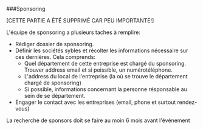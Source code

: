 ###Sponsoring

[CETTE PARTIE A ÉTÉ SUPPRIMÉ CAR PEU IMPORTANTE!]

L'équipe de sponsoring a plusieurs taches à remplire:

- Rédiger dossier de sponsoring.
- Définir les sociétés sybles et récolter les informations nécessaire sur ces dernières. Cela comprends:
	- Quel département de cette entreprise est chargé du sponsoring. Trouver address email et si poissible, un numérotéléphone.
	- L'address du local de l'entreprise (la où se trouve le département chargé de sponsoring)
	- Si possible, informations concernant la personne résponsable au sein de se département.
- Engager le contact avec les entreprises (email, phone et surtout rendez-vous)

La recherche de sponsors doit se faire au moin 6 mois avant l'évènement
